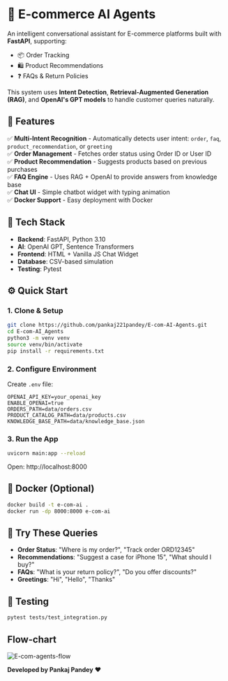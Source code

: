# 🛒 E-commerce AI Agents

An intelligent conversational assistant for E-commerce platforms built with **FastAPI**, supporting:
- 📦 Order Tracking  
- 🛍️ Product Recommendations  
- ❓ FAQs & Return Policies  

This system uses **Intent Detection**, **Retrieval-Augmented Generation (RAG)**, and **OpenAI's GPT models** to handle customer queries naturally.

## 🚀 Features

✅ **Multi-Intent Recognition** - Automatically detects user intent: `order`, `faq`, `product_recommendation`, or `greeting`  
✅ **Order Management** - Fetches order status using Order ID or User ID  
✅ **Product Recommendation** - Suggests products based on previous purchases  
✅ **FAQ Engine** - Uses RAG + OpenAI to provide answers from knowledge base  
✅ **Chat UI** - Simple chatbot widget with typing animation  
✅ **Docker Support** - Easy deployment with Docker  

## 🧠 Tech Stack

- **Backend**: FastAPI, Python 3.10  
- **AI**: OpenAI GPT, Sentence Transformers  
- **Frontend**: HTML + Vanilla JS Chat Widget  
- **Database**: CSV-based simulation  
- **Testing**: Pytest  

## ⚙️ Quick Start

### 1. Clone & Setup
```bash
git clone https://github.com/pankaj221pandey/E-com-AI-Agents.git
cd E-com-AI_Agents
python3 -m venv venv
source venv/bin/activate
pip install -r requirements.txt
```

### 2. Configure Environment
Create `.env` file:
```env
OPENAI_API_KEY=your_openai_key
ENABLE_OPENAI=true
ORDERS_PATH=data/orders.csv
PRODUCT_CATALOG_PATH=data/products.csv
KNOWLEDGE_BASE_PATH=data/knowledge_base.json
```

### 3. Run the App
```bash
uvicorn main:app --reload
```
Open: http://localhost:8000

## 🐳 Docker (Optional)
```bash
docker build -t e-com-ai .
docker run -dp 8000:8000 e-com-ai
```

## 💬 Try These Queries

- **Order Status**: "Where is my order?", "Track order ORD12345"
- **Recommendations**: "Suggest a case for iPhone 15", "What should I buy?"
- **FAQs**: "What is your return policy?", "Do you offer discounts?"
- **Greetings**: "Hi", "Hello", "Thanks"

## 🧪 Testing
```bash
pytest tests/test_integration.py
```
## Flow-chart
![E-com-agents-flow](https://github.com/user-attachments/assets/e7e84ccc-e68c-40cb-a95a-eb787ebf85c4)

**Developed by Pankaj Pandey** ❤️
